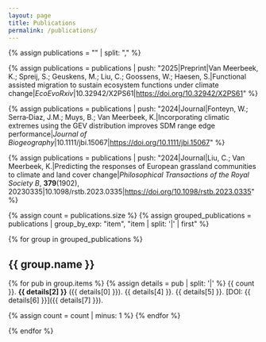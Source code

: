 ```yaml
---
layout: page
title: Publications
permalink: /publications/
---
```


{% assign publications = "" | split: "," %}

{% assign publications = publications | push: "2025|Preprint|Van Meerbeek, K.; Spreij, S.; Geuskens, M.; Liu, C.; Goossens, W.; Haesen, S.|Functional assisted migration to sustain ecosystem functions under climate change|*EcoEvoRxiv*|10.32942/X2PS61|https://doi.org/10.32942/X2PS61" %}

{% assign publications = publications | push: "2024|Journal|Fonteyn, W.; Serra‐Diaz, J.M.; Muys, B.; Van Meerbeek, K.|Incorporating climatic extremes using the GEV distribution improves SDM range edge performance|*Journal of Biogeography*|10.1111/jbi.15067|https://doi.org/10.1111/jbi.15067" %}

{% assign publications = publications | push: "2024|Journal|Liu, C.; Van Meerbeek, K.|Predicting the responses of European grassland communities to climate and land cover change|*Philosophical Transactions of the Royal Society B*, **379**(1902), 20230335|10.1098/rstb.2023.0335|https://doi.org/10.1098/rstb.2023.0335" %}

{% assign count = publications.size %}
{% assign grouped_publications = publications | group_by_exp: "item", "item | split: '|' | first" %}

{% for group in grouped_publications %}
## {{ group.name }}

{% for pub in group.items %}
{% assign details = pub | split: '|' %}
{{ count }}. **{{ details[2] }}** ({{ details[0] }}). {{ details[4] }}. {{ details[5] }}. [DOI: {{ details[6] }}]({{ details[7] }}).

{% assign count = count | minus: 1 %}
{% endfor %}

{% endfor %}
